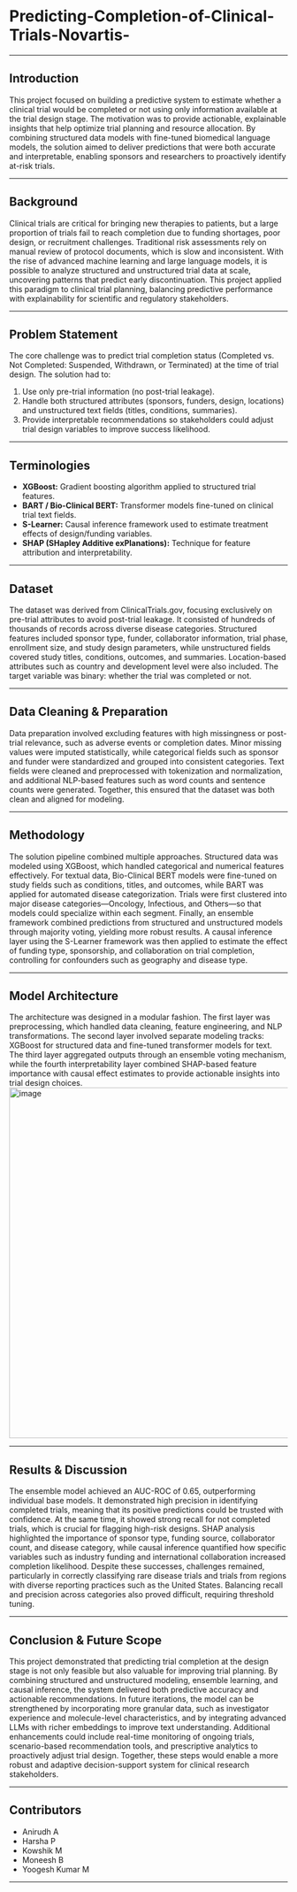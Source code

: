 # Predicting-Completion-of-Clinical-Trials-Novartis-

---

## Introduction
This project focused on building a predictive system to estimate whether a clinical trial would be completed or not using only information available at the trial design stage. The motivation was to provide actionable, explainable insights that help optimize trial planning and resource allocation. By combining structured data models with fine-tuned biomedical language models, the solution aimed to deliver predictions that were both accurate and interpretable, enabling sponsors and researchers to proactively identify at-risk trials.

---

## Background
Clinical trials are critical for bringing new therapies to patients, but a large proportion of trials fail to reach completion due to funding shortages, poor design, or recruitment challenges. Traditional risk assessments rely on manual review of protocol documents, which is slow and inconsistent. With the rise of advanced machine learning and large language models, it is possible to analyze structured and unstructured trial data at scale, uncovering patterns that predict early discontinuation. This project applied this paradigm to clinical trial planning, balancing predictive performance with explainability for scientific and regulatory stakeholders.

---

## Problem Statement
The core challenge was to predict trial completion status (Completed vs. Not Completed: Suspended, Withdrawn, or Terminated) at the time of trial design. The solution had to:

1. Use only pre-trial information (no post-trial leakage).
2. Handle both structured attributes (sponsors, funders, design, locations) and unstructured text fields (titles, conditions, summaries).
3. Provide interpretable recommendations so stakeholders could adjust trial design variables to improve success likelihood.

---

## Terminologies
- **XGBoost:** Gradient boosting algorithm applied to structured trial features.
- **BART / Bio-Clinical BERT:** Transformer models fine-tuned on clinical trial text fields.
- **S-Learner:** Causal inference framework used to estimate treatment effects of design/funding variables.
- **SHAP (SHapley Additive exPlanations):** Technique for feature attribution and interpretability. 

---

## Dataset
The dataset was derived from ClinicalTrials.gov, focusing exclusively on pre-trial attributes to avoid post-trial leakage. It consisted of hundreds of thousands of records across diverse disease categories. Structured features included sponsor type, funder, collaborator information, trial phase, enrollment size, and study design parameters, while unstructured fields covered study titles, conditions, outcomes, and summaries. Location-based attributes such as country and development level were also included. The target variable was binary: whether the trial was completed or not.

---

## Data Cleaning & Preparation
Data preparation involved excluding features with high missingness or post-trial relevance, such as adverse events or completion dates. Minor missing values were imputed statistically, while categorical fields such as sponsor and funder were standardized and grouped into consistent categories. Text fields were cleaned and preprocessed with tokenization and normalization, and additional NLP-based features such as word counts and sentence counts were generated. Together, this ensured that the dataset was both clean and aligned for modeling.

---

## Methodology
The solution pipeline combined multiple approaches. Structured data was modeled using XGBoost, which handled categorical and numerical features effectively. For textual data, Bio-Clinical BERT models were fine-tuned on study fields such as conditions, titles, and outcomes, while BART was applied for automated disease categorization. Trials were first clustered into major disease categories—Oncology, Infectious, and Others—so that models could specialize within each segment. Finally, an ensemble framework combined predictions from structured and unstructured models through majority voting, yielding more robust results. A causal inference layer using the S-Learner framework was then applied to estimate the effect of funding type, sponsorship, and collaboration on trial completion, controlling for confounders such as geography and disease type.

---

## Model Architecture
The architecture was designed in a modular fashion. The first layer was preprocessing, which handled data cleaning, feature engineering, and NLP transformations. The second layer involved separate modeling tracks: XGBoost for structured data and fine-tuned transformer models for text. The third layer aggregated outputs through an ensemble voting mechanism, while the fourth interpretability layer combined SHAP-based feature importance with causal effect estimates to provide actionable insights into trial design choices.
<img width="1292" height="634" alt="image" src="https://github.com/user-attachments/assets/48fa11e5-62e5-471f-93ae-8a5b367b725a" />

---

## Results & Discussion
The ensemble model achieved an AUC-ROC of 0.65, outperforming individual base models. It demonstrated high precision in identifying completed trials, meaning that its positive predictions could be trusted with confidence. At the same time, it showed strong recall for not completed trials, which is crucial for flagging high-risk designs. SHAP analysis highlighted the importance of sponsor type, funding source, collaborator count, and disease category, while causal inference quantified how specific variables such as industry funding and international collaboration increased completion likelihood. Despite these successes, challenges remained, particularly in correctly classifying rare disease trials and trials from regions with diverse reporting practices such as the United States. Balancing recall and precision across categories also proved difficult, requiring threshold tuning.

---

## Conclusion & Future Scope
This project demonstrated that predicting trial completion at the design stage is not only feasible but also valuable for improving trial planning. By combining structured and unstructured modeling, ensemble learning, and causal inference, the system delivered both predictive accuracy and actionable recommendations. In future iterations, the model can be strengthened by incorporating more granular data, such as investigator experience and molecule-level characteristics, and by integrating advanced LLMs with richer embeddings to improve text understanding. Additional enhancements could include real-time monitoring of ongoing trials, scenario-based recommendation tools, and prescriptive analytics to proactively adjust trial design. Together, these steps would enable a more robust and adaptive decision-support system for clinical research stakeholders.

---

## Contributors
- Anirudh A
- Harsha P
- Kowshik M
- Moneesh B
- Yoogesh Kumar M

---
